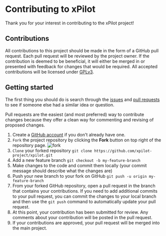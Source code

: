 # Contributing to xPilot
Thank you for your interest in contributing to the xPilot project!

## Contributions
All contributions to this project should be made in the form of a GitHub pull request. Each pull request will be reviewed by the project owner. If the contribution is deemed to be beneficial, it will either be merged in or presented with feedback for changes that would be required. All accepted contributions will be licensed under [GPLv3](LICENSE).

## Getting started
The first thing you should do is search through the [issues](https://github.com/xpilot-project/xpilot/issues) and [pull requests](https://github.com/xpilot-project/xpilot/pulls) to see if someone else had a similar idea or question.

Pull requests are the easiest (and most preferred) way to contribute changes because they offer a clean way for commenting and revising of proposed changes.

1. Create a  [GitHub account](https://github.com/join) if you don't already have one.
2. `Fork` the project repository by clicking the **Fork** button on top right of the repository page. ![fork](https://docs.github.com/assets/cb-23088/images/help/repository/fork_button.png) 
3. `Clone` your forked repository `git clone https://github.com/xpilot-project/xpilot.git`
4. Add a new feature branch `git checkout -b my-feature-branch`
5. Make changes to the code and commit them locally (your commit message should describe what the changes are)
6. Push your new branch to your fork on GitHub `git push -u origin my-feature-branch`
7. From your forked GitHub repository, open a pull request in the branch that contains your contributions. If you need to add additional commits to your pull request, you can commit the changes to your local branch and then use the `git push` command to automatically update your pull request.
8. At this point, your contribution has been submitted for review. Any comments about your contribution will be posted in the pull request.
9. If your contributions are approved, your pull request will be merged into the main project.
